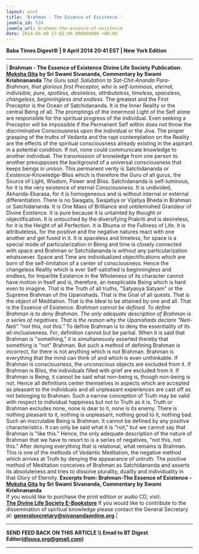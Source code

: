 ```yaml
---
layout: post
title: 'Brahman - The Essence of Existence '
joomla_id: 524
joomla_url: brahman-the-essence-of-existence
date: 2014-04-09 17:02:00.000000000 +00:00
---
```

**Baba Times Digest© | 9 April 2014 20:41 EST | New York Edition**
* * *
|
**Brahman - The Essence of Existence**
**Divine Life Society Publication:** [**Moksha Gita**](http://www.swami-krishnananda.org/moksha/moksh_02.html) **by Sri Swami Sivananda, Commentary by Swami Krishnananda**
_The Guru said:_
_Salutation to Sat-Chit-Ananda Para-Brahman, that glorious first Preceptor, who is self-luminous, eternal, indivisible, pure, spotless, desireless, attributeless, timeless, spaceless, changeless,_
_beginningless and endless._
The greatest and the First Preceptor is the Ocean of Satchidananda. It is the Inner Reality or the central Being of all. The promptings of the innermost Light of the Self alone are responsible for the spiritual progress of the individual. Even seeking a Preceptor will be impossible if the Permanent Self within does not throw the discriminative Consciousness upon the individual or the Jiva. The proper grasping of the truths of Vedanta and the rapt contemplation on the Reality are the effects of the spiritual consciousness already existing in the aspirant in a potential condition. If not, none could communicate knowledge to another individual. The transmission of knowledge from one person to another presupposes the background of a universal consciousness that keeps beings in unison. This permanent verity is Satchidananda or Existence-Knowledge-Bliss which is therefore the Guru of all gurus, the Source of Light, Wisdom, Power and Bliss.
Satchidananda is self-luminous, for it is the very existence of eternal Consciousness. It is undivided, Akhanda-Ekarasa, for it is homogeneous and is without internal or external differentiation. There is no Swagata, Swajatiya or Vijatiya Bheda in Brahman or Satchidananda. It is One Mass of Brilliance and unblemished Grandeur of Divine Existence. It is pure because it is untainted by thought or objectification. It is untouched by the diversifying Prakriti and is desireless, for it is the Height of all Perfection. It is Bhuma or the Fullness of Life. It is attributeless, for the positive and the negative natures react with one another and get fused in it. It is spaceless and timeless, for space is a special mode of particularization in Being and time is closely connected with space and Brahman or Satchidananda is without any particularization whatsoever. Space and Time are individualized objectifications which are born of the self-limitation of a center of consciousness. Hence the changeless Reality which is ever Self-satisfied is beginningless and endless, for Impartite Existence in the Wholeness of its character cannot have motion in Itself and is, therefore, an inexplicable Being which is hard even to imagine. That is the Truth of all truths, "Satyasya Satyam" or the Supreme Brahman of the Upanishads. That is the Goal of all quests. That is the object of Meditation. That is the Ideal to be attained by one and all. That is the Essence of Existence.
_Brahman cannot be defined. To define Brahman is to deny Brahman._
_The only adequate description of Brahman is a series of negatives._
_That is the reason why the Upanishads declare "Neti-Neti" "not this, not this."_
To define Brahman is to deny the essentiality of its all-inclusiveness. For, definition cannot but be partial. When it is said that Brahman is "something," it is simultaneously asserted thereby that something is "not" Brahman. But such a method of defining Brahman is incorrect, for there is not anything which is not Brahman. Brahman is everything that the mind can think of and which is even unthinkable. If Brahman is consciousness, the unconscious objects are excluded from it. If Brahman is Bliss, the individuals filled with grief are excluded from it. If Brahman is Being, it cannot be said what non-being is, though non-being is not. Hence all definitions center themselves in aspects which are accepted as pleasant to the individuals and all unpleasant experiences are cast off as not belonging to Brahman. Such a narrow conception of Truth may be valid with respect to individual happiness but not to Truth as it is. Truth or Brahman excludes none, none is dear to it, none is its enemy. There is nothing pleasant to it, nothing is unpleasant, nothing good to it, nothing bad. Such an inscrutable Being is Brahman. It cannot be defined by any positive characteristics. It can only be said what it is "not," but we cannot say that Brahman is "like this."
Hence, the only adequate description of the nature of Brahman that we have to resort to is a series of negatives, "not this, not this." After denying everything that is relational, what remains is Brahman. This is one of the methods of Vedantic Meditation, the negative method which arrives at Truth by denying the appearance of untruth. The positive method of Meditation conceives of Brahman as Satchidananda and asserts its absoluteness and tries to dissolve plurality, duality and individuality in that Glory of Eternity.
**Excerpts from:**
 **Brahman-The Essence of Existence -** [**Moksha Gita**](http://www.swami-krishnananda.org/moksha/moksh_02.html) **by Sri Swami Sivananda, Commentary by Swami Krishnananda**  
If you would like to purchase the print edition or audio CD, visit:   
 [**The Divine Life Society E-Bookstore**](http://www.dlshq.org/cgi-bin/store/commerce.cgi?category=krishnananda&cart_id=1394930528.401)
If you would like to contribute to the dissemination of spiritual knowledge please contact the General Secretary at:
**[generalsecretary@sivanandaonline.org](mailto:generalsecretary@sivanandaonline.org)**
 |
* * *
**SEND FEED BACK ON THIS ARTICLE \\\ Email to BT Digest Editor[](mailto:dlsusa.org@gmail.com?subject=DLS%20Posts)(dlsusa.org@gmail.com)**
* * *
  
